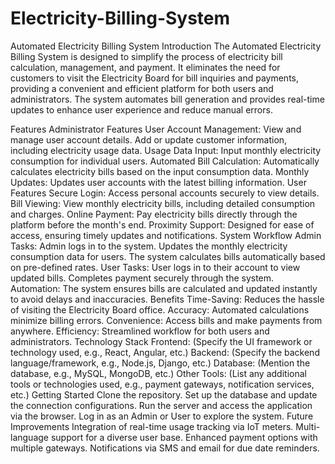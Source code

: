 # Electricity-Billing-System
Automated Electricity Billing System
Introduction
The Automated Electricity Billing System is designed to simplify the process of electricity bill calculation, management, and payment. It eliminates the need for customers to visit the Electricity Board for bill inquiries and payments, providing a convenient and efficient platform for both users and administrators. The system automates bill generation and provides real-time updates to enhance user experience and reduce manual errors.

Features
Administrator Features
User Account Management:
View and manage user account details.
Add or update customer information, including electricity usage data.
Usage Data Input:
Input monthly electricity consumption for individual users.
Automated Bill Calculation:
Automatically calculates electricity bills based on the input consumption data.
Monthly Updates:
Updates user accounts with the latest billing information.
User Features
Secure Login:
Access personal accounts securely to view details.
Bill Viewing:
View monthly electricity bills, including detailed consumption and charges.
Online Payment:
Pay electricity bills directly through the platform before the month's end.
Proximity Support:
Designed for ease of access, ensuring timely updates and notifications.
System Workflow
Admin Tasks:
Admin logs in to the system.
Updates the monthly electricity consumption data for users.
The system calculates bills automatically based on pre-defined rates.
User Tasks:
User logs in to their account to view updated bills.
Completes payment securely through the system.
Automation:
The system ensures bills are calculated and updated instantly to avoid delays and inaccuracies.
Benefits
Time-Saving: Reduces the hassle of visiting the Electricity Board office.
Accuracy: Automated calculations minimize billing errors.
Convenience: Access bills and make payments from anywhere.
Efficiency: Streamlined workflow for both users and administrators.
Technology Stack
Frontend: (Specify the UI framework or technology used, e.g., React, Angular, etc.)
Backend: (Specify the backend language/framework, e.g., Node.js, Django, etc.)
Database: (Mention the database, e.g., MySQL, MongoDB, etc.)
Other Tools: (List any additional tools or technologies used, e.g., payment gateways, notification services, etc.)
Getting Started
Clone the repository.
Set up the database and update the connection configurations.
Run the server and access the application via the browser.
Log in as an Admin or User to explore the system.
Future Improvements
Integration of real-time usage tracking via IoT meters.
Multi-language support for a diverse user base.
Enhanced payment options with multiple gateways.
Notifications via SMS and email for due date reminders.
